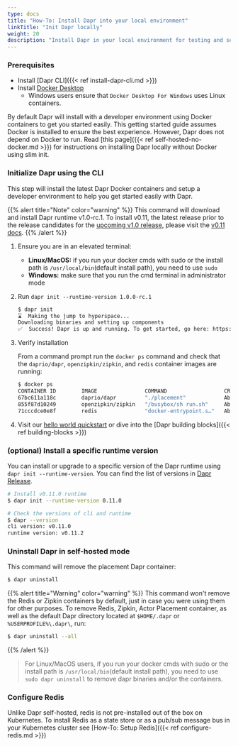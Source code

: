 ```yaml
---
type: docs
title: "How-To: Install Dapr into your local environment"
linkTitle: "Init Dapr locally"
weight: 20
description: "Install Dapr in your local environment for testing and self-hosting"
---
```


### Prerequisites

- Install [Dapr CLI]({{< ref install-dapr-cli.md >}})
- Install [Docker Desktop](https://docs.docker.com/install/)
   - Windows users ensure that `Docker Desktop For Windows` uses Linux containers.

By default Dapr will install with a developer environment using Docker containers to get you started easily. This getting started guide assumes Docker is installed to ensure the best experience. However, Dapr does not depend on Docker to run. Read [this page]({{< ref self-hosted-no-docker.md >}}) for instructions on installing Dapr locally without Docker using slim init.

### Initialize Dapr using the CLI

This step will install the latest Dapr Docker containers and setup a developer environment to help you get started easily with Dapr.

{{% alert title="Note" color="warning" %}}
This command will download and install Dapr runtime v1.0-rc.1. To install v0.11, the latest release prior to the release candidates for the [upcoming v1.0 release](https://blog.dapr.io/posts/2020/10/20/the-path-to-v.1.0-production-ready-dapr/), please visit the [v0.11 docs](https://docs.dapr.io).
{{% /alert %}}

1. Ensure you are in an elevated terminal:
   - **Linux/MacOS:** if you run your docker cmds with sudo or the install path is `/usr/local/bin`(default install path), you need to use `sudo`
   - **Windows:** make sure that you run the cmd terminal in administrator mode

2. Run `dapr init --runtime-version 1.0.0-rc.1`

    ```bash
    $ dapr init
    ⌛  Making the jump to hyperspace...
    Downloading binaries and setting up components
    ✅  Success! Dapr is up and running. To get started, go here: https://aka.ms/dapr-getting-started
    ```

3. Verify installation

   From a command prompt run the `docker ps` command and check that the `daprio/dapr`, `openzipkin/zipkin`, and `redis` container images are running:

   ```bash
   $ docker ps
   CONTAINER ID        IMAGE               COMMAND                  CREATED              STATUS              PORTS                              NAMES
   67bc611a118c        daprio/dapr         "./placement"            About a minute ago   Up About a minute   0.0.0.0:6050->50005/tcp            dapr_placement
   855f87d10249        openzipkin/zipkin   "/busybox/sh run.sh"     About a minute ago   Up About a minute   9410/tcp, 0.0.0.0:9411->9411/tcp   dapr_zipkin
   71cccdce0e8f        redis               "docker-entrypoint.s…"   About a minute ago   Up About a minute   0.0.0.0:6379->6379/tcp             dapr_redis
   ```

4. Visit our [hello world quickstart](https://github.com/dapr/quickstarts/tree/master/hello-world) or dive into the [Dapr building blocks]({{< ref building-blocks >}})

### (optional) Install a specific runtime version

You can install or upgrade to a specific version of the Dapr runtime using `dapr init --runtime-version`. You can find the list of versions in [Dapr Release](https://github.com/dapr/dapr/releases).

```bash
# Install v0.11.0 runtime
$ dapr init --runtime-version 0.11.0

# Check the versions of cli and runtime
$ dapr --version
cli version: v0.11.0
runtime version: v0.11.2
```

### Uninstall Dapr in self-hosted mode

This command will remove the placement Dapr container:

```bash
$ dapr uninstall
```

{{% alert title="Warning" color="warning" %}}
This command won't remove the Redis or Zipkin containers by default, just in case you were using them for other purposes. To remove Redis, Zipkin, Actor Placement container, as well as the default Dapr directory located at `$HOME/.dapr` or `%USERPROFILE%\.dapr\`, run:

```bash
$ dapr uninstall --all
```
{{% /alert %}}

> For Linux/MacOS users, if you run your docker cmds with sudo or the install path is `/usr/local/bin`(default install path), you need to use `sudo dapr uninstall` to remove dapr binaries and/or the containers.

### Configure Redis

Unlike Dapr self-hosted, redis is not pre-installed out of the box on Kubernetes. To install Redis as a state store or as a pub/sub message bus in your Kubernetes cluster see [How-To: Setup Redis]({{< ref configure-redis.md >}})
